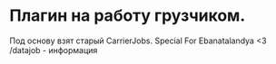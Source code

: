 # Плагин на работу грузчиком. 
Под основу взят старый CarrierJobs. Special For Ebanatalandya <3
/datajob - информация
